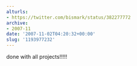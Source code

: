 ```yaml
---
alturls:
- https://twitter.com/bismark/status/382277772
archive:
- 2007-11
date: '2007-11-02T04:20:32+00:00'
slug: '1193977232'
---
```


done with all projects!!!!!

